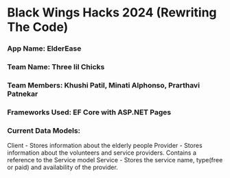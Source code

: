 # Black Wings Hacks 2024 (Rewriting The Code)
### App Name: ElderEase <br/>
### Team Name: Three lil Chicks <br/>
### Team Members: Khushi Patil, Minati Alphonso, Prarthavi Patnekar <br/>

### Frameworks Used: EF Core with ASP.NET Pages

### Current Data Models:
Client - Stores information about the elderly people
Provider - Stores information about the volunteers and service providers. Contains a reference to the Service model
Service - Stores the service name, type(free or paid) and availability of the provider.



